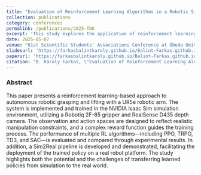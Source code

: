 ```yaml
---
title: "Evaluation of Reinforcement Learning Algorithms in a Robotic Simulation Environment"
collection: publications
category: conferences
permalink: /publications/2025-TDK
excerpt: 'This study explores the application of reinforcement learning (RL) techniques to autonomous robotic manipulation using a UR5e robotic arm, a Robotiq 2F-85 gripper, and an Intel RealSense D435 camera in the NVIDIA Isaac Sim environment. Several state-of-the-art RL algorithms (PPO, TRPO, TD3, SAC) are trained and compared on a cube lifting task. The work also introduces a Sim2Real transfer framework to evaluate real-world deployment.'
date: 2025-05-07
venue: "61st Scientific Students' Associations Conference at Óbuda University"
slidesurl: 'https://farkasbalintkaroly.github.io/Balint-Farkas.github.io/files/TDK_2025_spring.pptx'
paperurl: 'https://farkasbalintkaroly.github.io/Balint-Farkas.github.io/files/TDK_2025_spring.pdf'
citation: "B. Károly Farkas, \"Evaluation of Reinforcement Learning Algorithms in a Robotic Simulation Environment\", 2025, 61st Scientific Students' Associations Conference at Óbuda University"
---
```


### Abstract

This paper presents a reinforcement learning-based approach to autonomous robotic grasping and lifting with a UR5e robotic arm. The system is implemented and trained in the NVIDIA Isaac Sim simulation environment, utilizing a Robotiq 2F-85 gripper and RealSense D435 depth camera. The observation and action spaces are designed to reflect realistic manipulation constraints, and a complex reward function guides the training process. The performance of multiple RL algorithms—including PPO, TRPO, TD3, and SAC—is evaluated and compared through experimental results. In addition, a Sim2Real pipeline is developed and demonstrated, facilitating the deployment of the trained policy on a real robot platform. The study highlights both the potential and the challenges of transferring learned policies from simulation to the real world.